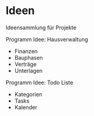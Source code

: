 # Ideen
Ideensammlung für Projekte

Programm Idee: Hausverwaltung
- Finanzen
- Bauphasen
- Verträge
- Unterlagen

Programm Idee: Todo Liste
- Kategorien
- Tasks
- Kalender
